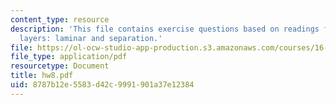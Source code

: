```yaml
---
content_type: resource
description: 'This file contains exercise questions based on readings for boundary
  layers: laminar and separation.'
file: https://ol-ocw-studio-app-production.s3.amazonaws.com/courses/16-100-aerodynamics-fall-2005/8787b12e5583d42c9991901a37e12384_hw8.pdf
file_type: application/pdf
resourcetype: Document
title: hw8.pdf
uid: 8787b12e-5583-d42c-9991-901a37e12384
---
```

